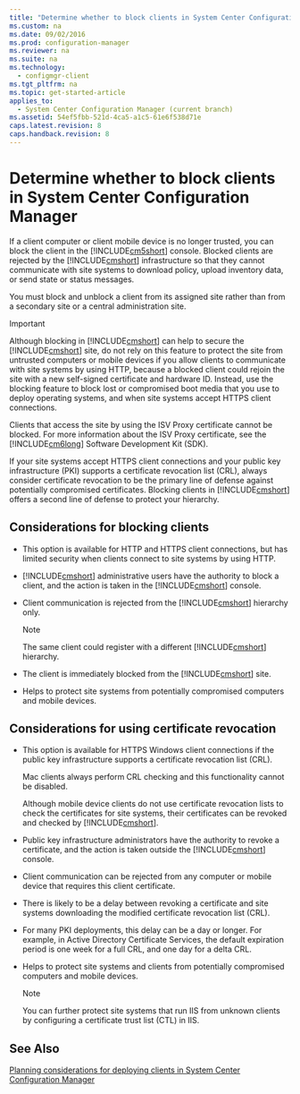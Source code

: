 ```yaml
---
title: "Determine whether to block clients in System Center Configuration Manager"
ms.custom: na
ms.date: 09/02/2016
ms.prod: configuration-manager
ms.reviewer: na
ms.suite: na
ms.technology: 
  - configmgr-client
ms.tgt_pltfrm: na
ms.topic: get-started-article
applies_to: 
  - System Center Configuration Manager (current branch)
ms.assetid: 54ef5fbb-521d-4ca5-a1c5-61e6f538d71e
caps.latest.revision: 8
caps.handback.revision: 8
---
```

# Determine whether to block clients in System Center Configuration Manager
If a client computer or client mobile device is no longer trusted, you can block the client in the [!INCLUDE[cm5short](../LocTest/includes/cm5short_md.md)] console. Blocked clients are rejected by the [!INCLUDE[cmshort](../LocTest/includes/cmshort_md.md)] infrastructure so that they cannot communicate with site systems to download policy, upload inventory data, or send state or status messages.  
  
 You must block and unblock a client from its assigned site rather than from a secondary site or a central administration site.  
  
> [!IMPORTANT]  
>  Although blocking in [!INCLUDE[cmshort](../LocTest/includes/cmshort_md.md)] can help to secure the [!INCLUDE[cmshort](../LocTest/includes/cmshort_md.md)] site, do not rely on this feature to protect the site from untrusted computers or mobile devices if you allow clients to communicate with site systems by using HTTP, because a blocked client could rejoin the site with a new self-signed certificate and hardware ID. Instead, use the blocking feature to block lost or compromised boot media that you use to deploy operating systems, and when site systems accept HTTPS client connections.  
  
 Clients that access the site by using the ISV Proxy certificate cannot be blocked. For more information about the ISV Proxy certificate, see the [!INCLUDE[cm6long](../LocTest/includes/cm6long_md.md)] Software Development Kit (SDK).  
  
 If your site systems accept HTTPS client connections and your public key infrastructure (PKI) supports a certificate revocation list (CRL), always consider certificate revocation to be the primary line of defense against potentially compromised certificates. Blocking clients in [!INCLUDE[cmshort](../LocTest/includes/cmshort_md.md)] offers a second line of defense to protect your hierarchy.  
  
##  <a name="BKMK_Block_vs_CRL"></a> Considerations for blocking clients  
  
-   This option is available for HTTP and HTTPS client connections, but has limited security when clients connect to site systems by using HTTP.  
  
-   [!INCLUDE[cmshort](../LocTest/includes/cmshort_md.md)] administrative users have the authority to block a client, and the action is taken in the [!INCLUDE[cmshort](../LocTest/includes/cmshort_md.md)] console.  
  
-   Client communication is rejected from the [!INCLUDE[cmshort](../LocTest/includes/cmshort_md.md)] hierarchy only.  
  
    > [!NOTE]  
    >  The same client could register with a different [!INCLUDE[cmshort](../LocTest/includes/cmshort_md.md)] hierarchy.  
  
-   The client is immediately blocked from the [!INCLUDE[cmshort](../LocTest/includes/cmshort_md.md)] site.  
  
-   Helps to protect site systems from potentially compromised computers and mobile devices.  
  
## Considerations for using certificate revocation  
  
-   This option is available for HTTPS Windows client connections if the public key infrastructure supports a certificate revocation list (CRL).  
  
     Mac clients always perform CRL checking and this functionality cannot be disabled.  
  
     Although mobile device clients do not use certificate revocation lists to check the certificates for site systems, their certificates can be revoked and checked by [!INCLUDE[cmshort](../LocTest/includes/cmshort_md.md)].  
  
-   Public key infrastructure administrators have the authority to revoke a certificate, and the action is taken outside the [!INCLUDE[cmshort](../LocTest/includes/cmshort_md.md)] console.  
  
-   Client communication can be rejected from any computer or mobile device that requires this client certificate.  
  
-   There is likely to be a delay between revoking a certificate and site systems downloading the modified certificate revocation list (CRL).  
  
-   For many PKI deployments, this delay can be a day or longer. For example, in Active Directory Certificate Services, the default expiration period is one week for a full CRL, and one day for a delta CRL.  
  
-   Helps to protect site systems and clients from potentially compromised computers and mobile devices.  
  
    > [!NOTE]  
    >  You can further protect site systems that run IIS from unknown clients by configuring a certificate trust list (CTL) in IIS.  
  
## See Also  
 [Planning considerations for deploying clients in System Center Configuration Manager](../LocTest/Planning-considerations-for-deploying-clients-in-System-Center-Configuration-Manager.md)